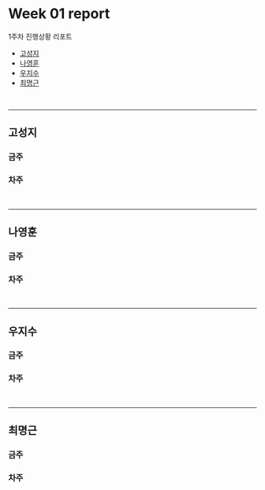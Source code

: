 # Week 01 report

1주차 진행상황 리포트

- [고성지](#고성지)
- [나영훈](#나영훈)
- [우지수](#우지수)
- [최명근](#최명근)

<br>


-----
## 고성지
### 금주

### 차주

<br>

-----
## 나영훈
### 금주

### 차주

<br>

-----
## 우지수
### 금주

### 차주

<br>

-----
## 최명근
### 금주

### 차주

<br>
